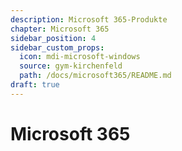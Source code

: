 ```yaml
---
description: Microsoft 365-Produkte
chapter: Microsoft 365
sidebar_position: 4
sidebar_custom_props:
  icon: mdi-microsoft-windows
  source: gym-kirchenfeld
  path: /docs/microsoft365/README.md
draft: true
---
```


# Microsoft 365




<FeatureCategories/>


